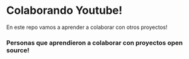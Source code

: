 # Colaborando Youtube!

En este repo vamos a aprender a colaborar con otros proyectos!

### Personas que aprendieron a colaborar con proyectos open source!

